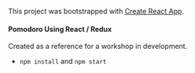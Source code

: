 This project was bootstrapped with [Create React App](https://github.com/facebookincubator/create-react-app).

#### Pomodoro Using React / Redux

Created as a reference for a workshop in development.

* `npm install` and `npm start`
